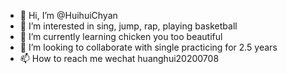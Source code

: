 - 👋 Hi, I’m @HuihuiChyan
- 👀 I’m interested in sing, jump, rap, playing basketball
- 🌱 I’m currently learning chicken you too beautiful
- 💞️ I’m looking to collaborate with single practicing for 2.5 years
- 📫 How to reach me wechat huanghui20200708

<!---
HuihuiChyan/HuihuiChyan is a ✨ special ✨ repository because its `README.md` (this file) appears on your GitHub profile.
You can click the Preview link to take a look at your changes.
--->
